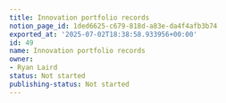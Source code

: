 ```yaml
---
title: Innovation portfolio records
notion_page_id: 1ded6625-c679-818d-a83e-da4f4afb3b74
exported_at: '2025-07-02T18:38:58.933956+00:00'
id: 49
name: Innovation portfolio records
owner:
- Ryan Laird
status: Not started
publishing-status: Not started
---
```


